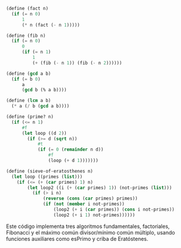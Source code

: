 ```scheme
(define (fact n)
  (if (= n 0)
      1
      (* n (fact (- n 1)))))

(define (fib n)
  (if (= n 0)
      0
      (if (= n 1)
          1
          (+ (fib (- n 1)) (fib (- n 2))))))

(define (gcd a b)
  (if (= b 0)
      a
      (gcd b (% a b))))

(define (lcm a b)
  (* a (/ b (gcd a b))))

(define (prime? n)
  (if (<= n 1)
      #f
      (let loop ((d 2))
        (if (>= d (sqrt n))
            #t
            (if (= 0 (remainder n d))
                #f
                (loop (+ d 1)))))))

(define (sieve-of-eratosthenes n)
  (let loop ((primes (list)))
    (if (<= (+ (car primes) 1) n)
        (let loop2 ((i (+ (car primes) 1)) (not-primes (list)))
          (if (> i n)
              (reverse (cons (car primes) primes))
              (if (not (member i not-primes))
                  (loop2 (+ i (car primes)) (cons i not-primes))
                  (loop2 (+ i 1) not-primes))))))
```

Este código implementa tres algoritmos fundamentales, factoriales, Fibonacci y el máximo común divisor/mínimo común múltiplo, usando funciones auxiliares como esPrimo y criba de Eratóstenes.